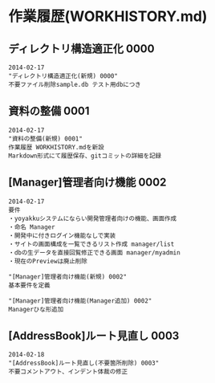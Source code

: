 # 作業履歴(WORKHISTORY.md)

## ディレクトリ構造適正化 0000
    2014-02-17
    "ディレクトリ構造適正化(新規) 0000"
    不要ファイル削除sample.db テスト用dbにつき

## 資料の整備 0001
    2014-02-17
    "資料の整備(新規) 0001"
    作業履歴 WORKHISTORY.mdを新設
    Markdown形式にて履歴保存、gitコミットの詳細を記録

## [Manager]管理者向け機能 0002
    2014-02-17
    要件
    ・yoyakkuシステムにならい開発管理者向けの機能、画面作成
    ・命名 Manager
    ・開発中に付きログイン機能なしで実装
    ・サイトの画面構成を一覧できるリスト作成 manager/list
    ・dbの生データを直接回覧修正できる画面 manager/myadmin
    ・現在のPreviewは廃止削除

    "[Manager]管理者向け機能(新規) 0002"
    基本要件を定義

    "[Manager]管理者向け機能(Manager追加) 0002"
    Managerひな形追加

## [AddressBook]ルート見直し 0003
    2014-02-18
    "[AddressBook]ルート見直し(不要箇所削除) 0003"
    不要コメントアウト、インデント体裁の修正
